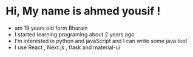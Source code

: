 

# Hi, My name is ahmed yousif !

- am 19 years old form Bharain
- I started learning programing about 2 years ago
- I’m interested in python and javaScript and I can write some java too!
- I use React , Next.js , flask and material-ui
